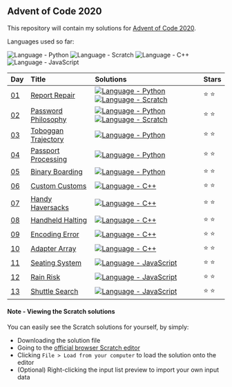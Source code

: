 ## Advent of Code 2020

This repository will contain my solutions for [Advent of Code 2020](https://adventofcode.com/2020/).

Languages used so far:

![Language - Python](https://img.shields.io/badge/Python-3572a5.svg)
![Language - Scratch](https://img.shields.io/badge/Scratch-FFAB19.svg)
![Language - C++](https://img.shields.io/badge/C++-F34B7D.svg)
![Language - JavaScript](https://img.shields.io/badge/JavaScript-F1E05A.svg)

| Day | Title | Solutions | Stars |
| :- | :- | :- | :- |
| [01](https://adventofcode.com/2020/day/1) | [Report Repair](day01/) | [![Language - Python](https://img.shields.io/badge/Python-3572A5.svg?style=for-the-badge)](day01/report-repair.py) [![Language - Scratch](https://img.shields.io/badge/Scratch-FFAB19.svg?style=for-the-badge)](day01/report-repair.sb3) | :star: :star: |
| [02](https://adventofcode.com/2020/day/2) | [Password Philosophy](day02/) | [![Language - Python](https://img.shields.io/badge/Python-3572A5.svg?style=for-the-badge)](day02/password-philosophy.py) [![Language - Scratch](https://img.shields.io/badge/Scratch-FFAB19.svg?style=for-the-badge)](day02/password-philosophy.sb3) | :star: :star: |
| [03](https://adventofcode.com/2020/day/3) | [Toboggan Trajectory](day03/) | [![Language - Python](https://img.shields.io/badge/Python-3572A5.svg?style=for-the-badge)](day03/toboggan-trajectory.py) | :star: :star: |
| [04](https://adventofcode.com/2020/day/4) | [Passport Processing](day04/) | [![Language - Python](https://img.shields.io/badge/Python-3572A5.svg?style=for-the-badge)](day04/passport-processing.py) | :star: :star: |
| [05](https://adventofcode.com/2020/day/5) | [Binary Boarding](day05/) | [![Language - Python](https://img.shields.io/badge/Python-3572A5.svg?style=for-the-badge)](day05/binary-boarding.py) | :star: :star: |
| [06](https://adventofcode.com/2020/day/6) | [Custom Customs](day06/) | [![Language - C++](https://img.shields.io/badge/C++-F34B7D.svg?style=for-the-badge)](day06/custom-customs.cpp) | :star: :star: |
| [07](https://adventofcode.com/2020/day/7) | [Handy Haversacks](day07/) | [![Language - C++](https://img.shields.io/badge/C++-f34b7d.svg?style=for-the-badge)](day07/handy-haversacks.cpp) | :star: :star: |
| [08](https://adventofcode.com/2020/day/8) | [Handheld Halting](day08/) | [![Language - C++](https://img.shields.io/badge/C++-f34b7d.svg?style=for-the-badge)](day08/handheld-halting.cpp) | :star: :star: |
| [09](https://adventofcode.com/2020/day/9) | [Encoding Error](day09/) | [![Language - C++](https://img.shields.io/badge/C++-f34b7d.svg?style=for-the-badge)](day09/encoding-error.cpp) | :star: :star: |
| [10](https://adventofcode.com/2020/day/10) | [Adapter Array](day10/) | [![Language - C++](https://img.shields.io/badge/C++-f34b7d.svg?style=for-the-badge)](day10/adapter-array.cpp) | :star: :star: |
| [11](https://adventofcode.com/2020/day/11) | [Seating System](day11/) | [![Language - JavaScript](https://img.shields.io/badge/JavaScript-F1E05A.svg?style=for-the-badge)](day11/seating-system.js) | :star: :star: |
| [12](https://adventofcode.com/2020/day/12) | [Rain Risk](day12/) | [![Language - JavaScript](https://img.shields.io/badge/JavaScript-F1E05A.svg?style=for-the-badge)](day12/rain-risk.js) | :star: :star: |
| [13](https://adventofcode.com/2020/day/13) | [Shuttle Search](day13/) | [![Language - JavaScript](https://img.shields.io/badge/JavaScript-F1E05A.svg?style=for-the-badge)](day13/shuttle-search.js) | :star: :star: |

#### Note - Viewing the Scratch solutions
You can easily see the Scratch solutions for yourself, by simply:
  * Downloading the solution file
  * Going to the [official browser Scratch editor](https://scratch.mit.edu/projects/editor/)
  * Clicking `File > Load from your computer` to load the solution onto the editor
  * (Optional) Right-clicking the input list preview to import your own input data
